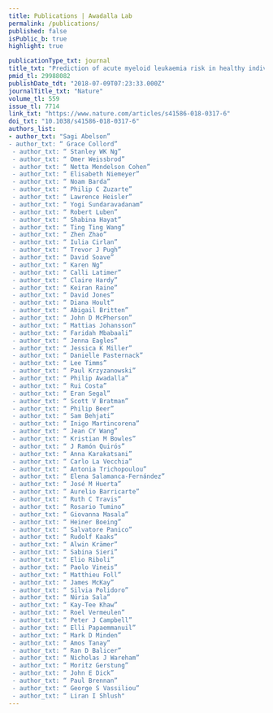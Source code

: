 ```yaml
---
title: Publications | Awadalla Lab
permalink: /publications/
published: false
isPublic_b: true
highlight: true

publicationType_txt: journal
title_txt: "Prediction of acute myeloid leukaemia risk in healthy individuals."
pmid_tl: 29988082
publishDate_tdt: "2018-07-09T07:23:33.000Z"
journalTitle_txt: "Nature"
volume_tl: 559
issue_tl: 7714
link_txt: "https://www.nature.com/articles/s41586-018-0317-6"
doi_txt: "10.1038/s41586-018-0317-6"
authors_list: 
- author_txt: "Sagi Abelson”
- author_txt: “ Grace Collord”
 - author_txt: “ Stanley WK Ng”
 - author_txt: “ Omer Weissbrod”
 - author_txt: “ Netta Mendelson Cohen”
 - author_txt: “ Elisabeth Niemeyer”
 - author_txt: “ Noam Barda”
 - author_txt: “ Philip C Zuzarte”
 - author_txt: “ Lawrence Heisler”
 - author_txt: “ Yogi Sundaravadanam”
 - author_txt: “ Robert Luben”
 - author_txt: “ Shabina Hayat”
 - author_txt: “ Ting Ting Wang”
 - author_txt: “ Zhen Zhao”
 - author_txt: “ Iulia Cirlan”
 - author_txt: “ Trevor J Pugh”
 - author_txt: “ David Soave”
 - author_txt: “ Karen Ng”
 - author_txt: “ Calli Latimer”
 - author_txt: “ Claire Hardy”
 - author_txt: “ Keiran Raine”
 - author_txt: “ David Jones”
 - author_txt: “ Diana Hoult”
 - author_txt: “ Abigail Britten”
 - author_txt: “ John D McPherson”
 - author_txt: “ Mattias Johansson”
 - author_txt: “ Faridah Mbabaali”
 - author_txt: “ Jenna Eagles”
 - author_txt: “ Jessica K Miller”
 - author_txt: “ Danielle Pasternack”
 - author_txt: “ Lee Timms”
 - author_txt: “ Paul Krzyzanowski”
 - author_txt: “ Philip Awadalla”
 - author_txt: “ Rui Costa”
 - author_txt: “ Eran Segal”
 - author_txt: “ Scott V Bratman”
 - author_txt: “ Philip Beer”
 - author_txt: “ Sam Behjati”
 - author_txt: “ Inigo Martincorena”
 - author_txt: “ Jean CY Wang”
 - author_txt: “ Kristian M Bowles”
 - author_txt: “ J Ramón Quirós”
 - author_txt: “ Anna Karakatsani”
 - author_txt: “ Carlo La Vecchia”
 - author_txt: “ Antonia Trichopoulou”
 - author_txt: “ Elena Salamanca-Fernández”
 - author_txt: “ José M Huerta”
 - author_txt: “ Aurelio Barricarte”
 - author_txt: “ Ruth C Travis”
 - author_txt: “ Rosario Tumino”
 - author_txt: “ Giovanna Masala”
 - author_txt: “ Heiner Boeing”
 - author_txt: “ Salvatore Panico”
 - author_txt: “ Rudolf Kaaks”
 - author_txt: “ Alwin Krämer”
 - author_txt: “ Sabina Sieri”
 - author_txt: “ Elio Riboli”
 - author_txt: “ Paolo Vineis”
 - author_txt: “ Matthieu Foll”
 - author_txt: “ James McKay”
 - author_txt: “ Silvia Polidoro”
 - author_txt: “ Núria Sala”
 - author_txt: “ Kay-Tee Khaw”
 - author_txt: “ Roel Vermeulen”
 - author_txt: “ Peter J Campbell”
 - author_txt: “ Elli Papaemmanuil”
 - author_txt: “ Mark D Minden”
 - author_txt: “ Amos Tanay”
 - author_txt: “ Ran D Balicer”
 - author_txt: “ Nicholas J Wareham”
 - author_txt: “ Moritz Gerstung”
 - author_txt: “ John E Dick”
 - author_txt: “ Paul Brennan”
 - author_txt: “ George S Vassiliou”
 - author_txt: “ Liran I Shlush"
---
```

